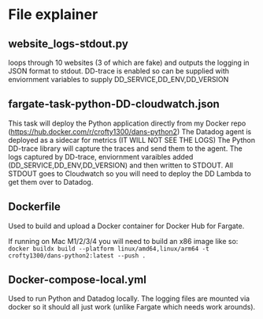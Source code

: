 # File explainer


## website_logs-stdout.py
loops through 10 websites (3 of which are fake) and outputs the logging in JSON format to stdout.
DD-trace is enabled so can be supplied with enviornment variables to supply DD_SERVICE,DD_ENV,DD_VERSION

## fargate-task-python-DD-cloudwatch.json
This task will deploy the Python application directly from my Docker repo (https://hub.docker.com/r/crofty1300/dans-python2)
The Datadog agent is deployed as a sidecar for metrics (IT WILL NOT SEE THE LOGS)
The Python DD-trace library will capture the traces and send them to the agent.
The logs captured by DD-trace, enviornment varaibles added (DD_SERVICE,DD_ENV,DD_VERSION) and then written to STDOUT. 
All STDOUT goes to Cloudwatch so you will need to deploy the DD Lambda to get them over to Datadog.


## Dockerfile
Used to build and upload a Docker container for Docker Hub for Fargate.

If running on Mac M1/2/3/4 you will need to build an x86 image like so:
`docker buildx build --platform linux/amd64,linux/arm64 -t crofty1300/dans-python2:latest --push .`



## Docker-compose-local.yml
Used to run Python and Datadog locally. The logging files are mounted via docker so it should all just work (unlike Fargate which needs work arounds).



